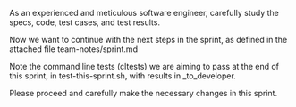 As an experienced and meticulous software engineer, carefully study the specs, code, test cases, and test results.

Now we want to continue with the next steps in the sprint, as defined in the attached file team-notes/sprint.md

Note the command line tests (cltests) we are aiming to pass at the end of this sprint, in test-this-sprint.sh, with results in _to_developer.

Please proceed and carefully make the necessary changes in this sprint.
